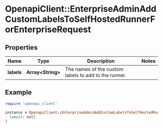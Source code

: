 # OpenapiClient::EnterpriseAdminAddCustomLabelsToSelfHostedRunnerForEnterpriseRequest

## Properties

| Name | Type | Description | Notes |
| ---- | ---- | ----------- | ----- |
| **labels** | **Array&lt;String&gt;** | The names of the custom labels to add to the runner. |  |

## Example

```ruby
require 'openapi_client'

instance = OpenapiClient::EnterpriseAdminAddCustomLabelsToSelfHostedRunnerForEnterpriseRequest.new(
  labels: null
)
```

